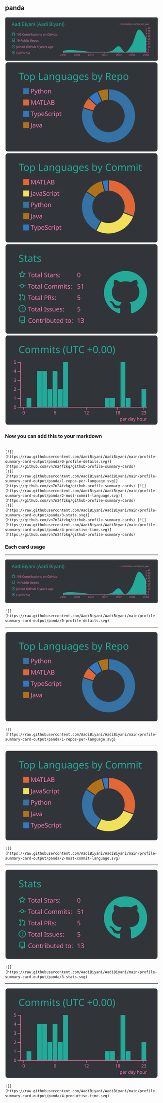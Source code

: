 ## panda

[![](./0-profile-details.svg)](https://github.com/vn7n24fzkq/github-profile-summary-cards)
[![](./1-repos-per-language.svg)](https://github.com/vn7n24fzkq/github-profile-summary-cards) [![](./2-most-commit-language.svg)](https://github.com/vn7n24fzkq/github-profile-summary-cards)
[![](./3-stats.svg)](https://github.com/vn7n24fzkq/github-profile-summary-cards) [![](./4-productive-time.svg)](https://github.com/vn7n24fzkq/github-profile-summary-cards)
### Now you can add this to your markdown
```

[![](https://raw.githubusercontent.com/AadiBiyani/AadiBiyani/main/profile-summary-card-output/panda/0-profile-details.svg)](https://github.com/vn7n24fzkq/github-profile-summary-cards)
[![](https://raw.githubusercontent.com/AadiBiyani/AadiBiyani/main/profile-summary-card-output/panda/1-repos-per-language.svg)](https://github.com/vn7n24fzkq/github-profile-summary-cards) [![](https://raw.githubusercontent.com/AadiBiyani/AadiBiyani/main/profile-summary-card-output/panda/2-most-commit-language.svg)](https://github.com/vn7n24fzkq/github-profile-summary-cards)
[![](https://raw.githubusercontent.com/AadiBiyani/AadiBiyani/main/profile-summary-card-output/panda/3-stats.svg)](https://github.com/vn7n24fzkq/github-profile-summary-cards) [![](https://raw.githubusercontent.com/AadiBiyani/AadiBiyani/main/profile-summary-card-output/panda/4-productive-time.svg)](https://github.com/vn7n24fzkq/github-profile-summary-cards)

```

### Each card usage
---

![](./0-profile-details.svg)

```
![](https://raw.githubusercontent.com/AadiBiyani/AadiBiyani/main/profile-summary-card-output/panda/0-profile-details.svg)
```

    

---

![](./1-repos-per-language.svg)

```
![](https://raw.githubusercontent.com/AadiBiyani/AadiBiyani/main/profile-summary-card-output/panda/1-repos-per-language.svg)
```

    

---

![](./2-most-commit-language.svg)

```
![](https://raw.githubusercontent.com/AadiBiyani/AadiBiyani/main/profile-summary-card-output/panda/2-most-commit-language.svg)
```

    

---

![](./3-stats.svg)

```
![](https://raw.githubusercontent.com/AadiBiyani/AadiBiyani/main/profile-summary-card-output/panda/3-stats.svg)
```

    

---

![](./4-productive-time.svg)

```
![](https://raw.githubusercontent.com/AadiBiyani/AadiBiyani/main/profile-summary-card-output/panda/4-productive-time.svg)
```

    
